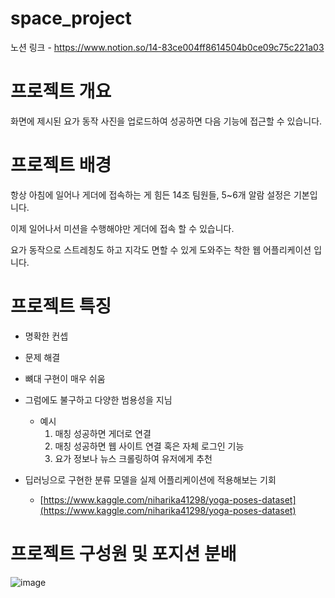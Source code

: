 # space_project

노션 링크 - https://www.notion.so/14-83ce004ff8614504b0ce09c75c221a03

# 프로젝트 개요

화면에 제시된 요가 동작 사진을 업로드하여 성공하면 다음 기능에 접근할 수 있습니다.

# 프로젝트 배경

항상 아침에 일어나 게더에 접속하는 게 힘든 14조 팀원들, 5~6개 알람 설정은 기본입니다.

이제 일어나서 미션을 수행해야만 게더에 접속 할 수 있습니다.

요가 동작으로 스트레칭도 하고 지각도 면할 수 있게 도와주는 착한 웹 어플리케이션 입니다.

# 프로젝트 특징

- 명확한 컨셉
- 문제 해결
- 뼈대 구현이 매우 쉬움
- 그럼에도 불구하고 다양한 범용성을 지님
    - 예시
        1. 매칭 성공하면 게더로 연결
        2. 매칭 성공하면 웹 사이트 연결 혹은 자체 로그인 기능
        3. 요가 정보나 뉴스 크롤링하여 유저에게 추천
        
- 딥러닝으로 구현한 분류 모델을 실제 어플리케이션에 적용해보는 기회
    - [https://www.kaggle.com/niharika41298/yoga-poses-dataset](https://www.kaggle.com/niharika41298/yoga-poses-dataset)

# 프로젝트 구성원 및 포지션 분배

![image](https://user-images.githubusercontent.com/91467403/149729848-c03a231c-fcaa-42a4-a685-924d8c13d4bc.png)
